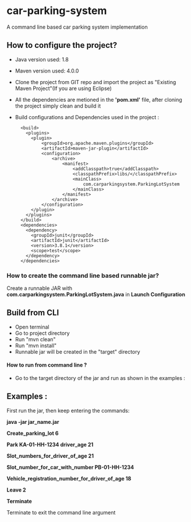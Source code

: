 # car-parking-system

A command line based car parking system implementation 

## How to configure the project?
* Java version used: 1.8
* Maven version used: 4.0.0
* Clone the project from GIT repo and import the project as "Existing Maven Project"(If you are using Eclipse)
* All the dependencies are metioned in the **'pom.xml'** file, after cloning the project simply clean and build it
* Build configurations and Dependencies used in the project : 


        
  
        <build>
          <plugins>
            <plugin>
                <groupId>org.apache.maven.plugins</groupId>
                <artifactId>maven-jar-plugin</artifactId>
                <configuration>
                    <archive>
                        <manifest>
                            <addClasspath>true</addClasspath>
                            <classpathPrefix>libs/</classpathPrefix>
                            <mainClass>
                                com.carparkingsystem.ParkingLotSystem
                            </mainClass>
                        </manifest>
                    </archive>
                </configuration>
            </plugin>
          </plugins>
        </build>
        <dependencies>
          <dependency>
            <groupId>junit</groupId>
            <artifactId>junit</artifactId>
            <version>3.8.1</version>
            <scope>test</scope>
          </dependency>
        </dependencies>
  

### How to create the command line based runnable jar?
Create a runnable JAR with **com.carparkingsystem.ParkingLotSystem.java** in **Launch Configuration**

## Build from CLI
* Open terminal
* Go to project directory
* Run "mvn clean"
* Run "mvn install"
* Runnable jar will be created in the "target" directory


#### How to run from command line ?

* Go to the target directory of the jar and run as shown in the examples : 



 ## Examples :
 First run the jar, then keep entering the commands:
 
**java -jar jar_name.jar**

**Create_parking_lot 6**

**Park KA-01-HH-1234 driver_age 21**

**Slot_numbers_for_driver_of_age 21**

**Slot_number_for_car_with_number PB-01-HH-1234**

**Vehicle_registration_number_for_driver_of_age 18**

**Leave 2**

**Terminate**

Terminate to exit the command line argument
